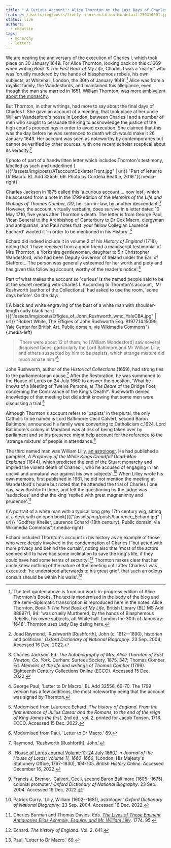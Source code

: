 ```yaml
---
title: "'A Curious Account': Alice Thornton on the Last Days of Charles I"
feature: /assets/img/posts/lively-representation-bm-detail-250410001.jpg
status: live
authors:
  - cbeattie
tags:
  - monarchy
  - letters
---
```


We are nearing the anniversary of the execution of Charles I, which took place on 30 January 1649. For Alice Thornton, looking back on this c.1669 when writing _Book 1: The First Book of My Life_, Charles I was a 'martyr'
who was 'cruelly murdered by the hands of blasphemous rebels, his own
subjects, at Whitehall, London, the 30th of January 1649'.[^1]
Alice was from a royalist family, the Wandesfords, and maintained this
allegiance, even though the man she married in 1651, William Thornton,
was [more ambivalent about the monarchy](https://thornton.kdl.kcl.ac.uk/posts/blog/2022-09-12-a-house-divided/).

But Thornton, in other writings, had more to say about the final days of
Charles I. She gave an account of a meeting, that took place at her
uncle William Wandesford's house in London, between Charles I and a
number of men who sought to persuade the king to acknowledge the justice
of the high court's proceedings in order to avoid execution. She
claimed that this was the day before he was sentenced to death which
would make it 26 January 1649. Her account was seen as noteworthy by
contemporaries but cannot be verified by other sources, with one recent
scholar sceptical about its veracity.[^2]

![photo of part of a handwritten letter which includes Thornton's testimony, labelled as such and underlined ]({{"/assets/img/posts/ATaccountCoxletterFront.jpg" | url}} "Part of letter to Dr Macro. BL Add 32556, 69. Photo by Cordelia Beattie, 2019."){.media-right}

Charles Jackson in 1875 called this 'a curious account ... now lost',
which he accessed from a note in the 1799 edition of the _Memoirs of the
Life and Writings of Thomas Comber, DD_, her son-in-law, by another
descendant.[^3] However, the account, virtually verbatim, does survive
in a letter dated 10 May 1710, five years after Thornton's death.
The letter is from George Paul, Vicar-General to the Archbishop of
Canterbury to Dr Cox Macro, clergyman and antiquarian, and Paul notes
that 'your fellow Collegian Laurence Eachard\' wanted it \'in order to
be mentioned in his History'.[^4]

Echard did indeed include it in volume 2 of his _History of England_
(1718), noting that 'I have received from a good friend a manuscript
testimonial of Mrs Thornton, a Yorkshire gentlewoman, daughter to Sir
Christopher Wandesford, who had been Deputy Governor of Ireland under
the Earl of Stafford... The person was generally esteemed for her worth
and piety and has given this following account, worthy of the reader's
notice'.[^5]

Part of what makes the account so 'curious' is the named people said to
be at the secret meeting with Charles I. According to Thornton's
account, 'Mr Rushworth (author of the Collections)' had asked to use the
room, 'some days before'. On the day:

![A black and white engraving of the bust of a white man with shoulder-length curly black hair]({{"/assets/img/posts/Effigies_of_John_Rushworth_wmc_YaleCBA.jpg" | url}} "Robert White, The Effigies of John Rushworth Esq. B1977.14.15099, Yale Center for British Art. Public domain, via Wikimedia Commons"){.media-left}

>'There were about 12 of them, he \[William Wandesford\] saw several
disguised faces, particularly the Lord Baltimore and Mr William Lilly,
and others suspected by him to be papists, which strange mixture did
much amaze him.'[^6]

John Rushworth, author of the _Historical Collections_ (1659), had
strong ties to the parliamentarian cause.[^7] After the
Restoration, he was summoned to the House of Lords on 24 July 1660 to
answer the question, 'What he knows of a Meeting of Twelve Persons,
at *The Beare* of the Bridge Foot, concerning the Contrivance of the
King's Death?'. Rushworth denied knowledge of that meeting but did
admit knowing that some men were discussing a trial.[^8]

Although Thornton's account refers to 'papists' in the plural, the only
Catholic to be named is Lord Baltimore: Cecil Calvert, second
Baron Baltimore, announced his family were converting to Catholicism
c.1624. Lord Baltimore's colony in Maryland was at risk of being taken
over by parliament and so his presence might help account for the reference
to the 'strange mixture' of people in attendance.[^9]

The third named man was William Lilly, [an astrologer](https://thornton.kdl.kcl.ac.uk/posts/blog/2022-10-25-black-monday-solar-eclipse-1652/). He had published a pamphlet, *A Prophecy of the White Kings
Dreadfull Dead-Man Explaned* (1644), which predicted the end of the
Stuart monarchy and implied the violent death of Charles I, who he
accused of engaging in 'an uncivil and unnatural war against his own
subjects'.[^10] When Lilley wrote his own memoirs, first
published in 1681, he did not mention the meeting at Wandesford's house
but noted that he attended the trial of Charles I one day, saw Rushforth
there, and felt the questioning by the judge was 'audacious' and that
the king 'replied with great magnanimity and prudence'.[^11]

![A portrait of a white man with a typical long grey 17th century wig, sitting at a desk with an open book]({{"/assets/img/posts/Laurence_Echard.jpg" | url}} "Godfrey Kneller, Laurence Echard (18th century). Public domain, via Wikimedia Commons"){.media-right}

Echard included Thornton's account in his history as an example of those
who were deeply involved in the condemnation of Charles I 'but acted
with more privacy and behind the curtain', noting also that 'most of the
actors seemed still to have had some inclination to save the king's
life, if they could have had some terms of security'.[^12]
Thornton makes clear that her uncle knew nothing of the nature of the
meeting until after Charles I was executed: 'he understood afterwards to
his great grief, that such an odious consult should be within his
walls'.[^13]

[^1]:
    The text quoted above is from our work-in-progress edition of Alice
    Thornton's Books. The text is modernised in the body of the blog and
    the semi-diplomatic transcription is reproduced here in the notes. Alice Thornton, *Book
    1: The First Book of My Life*, British Library (BL) MS Add 88897/1, 94:
    'was cruelly Murthered, by the hands of Blasphemous Rebells, his owne
    subjects, att White hall. London the 30th of Janueary: 1648'. Thornton
    uses Lady Day dating here.

[^2]:
    Joad Raymond, \'Rushworth \[Rushforth\], John (c. 1612--1690),
    historian and politician.\' _Oxford Dictionary of National Biography_.
    23 Sep. 2004; Accessed 16 Dec. 2022.

[^3]:
    Charles Jackson. Ed. *The Autobiography of Mrs. Alice Thornton of
    East Newton, Co. York*. Durham: Surtees Society, 1875, 347; Thomas
    Comber. Ed. _Memoirs of the life and writings of Thomas Comber_ (1799).
    Eighteenth Century Collections Online (ECCO). Accessed 15 Dec. 2022.

[^4]:
    George Paul, 'Letter to Dr Macro.' BL Add 32556, 69-70. The 1799
    version has a few additions, the most noteworthy being that the account
    was signed by Thornton.

[^5]:
    Modernised from Laurence Echard. _The history of England. From the
    first entrance of Julius Cæsar and the Romans, to the end of the
    reign of King James the first_. 2nd ed., vol. 2, printed for Jacob
    Tonson, 1718. ECCO. Accessed 15 Dec. 2022.

[^6]: Modernised from Paul, 'Letter to Dr Macro.' 69.
[^7]: Raymond, \'Rushworth \[Rushforth\], John.'
[^8]:
    ['House of Lords Journal Volume 11: 24 July 1660,'](http://www.british-history.ac.uk/lords-jrnl/vol11/pp104-105) in *Journal
    of the House of Lords: Volume 11, 1660-1666*, (London: His
    Majesty\'s Stationery Office, 1767-1830), 104-105. *British History
    Online*. Accessed December 16, 2022.

[^9]:
    Francis J. Bremer. \'Calvert, Cecil, second Baron Baltimore
    (1605--1675), colonial promoter.\' _Oxford Dictionary of National
    Biography_. 23 Sep. 2004. Accessed 16 Dec. 2022.

[^10]:
    Patrick Curry. \'Lilly, William (1602--1681), astrologer.\'
    _Oxford Dictionary of National Biography_. 23 Sep. 2004. Accessed 16
    Dec. 2022.

[^11]:
    Charles Burman and Thomas Davies. Eds. [_The Lives of Those
    Eminent Antiquaries Elias Ashmole, Esquire, and Mr. William Lilly_](https://books.google.co.uk/books?id=DxE2AAAAMAAJ). 1774. 95.

[^12]: Echard. _The history of England_. Vol. 2. 641.
[^13]: Paul, 'Letter to Dr Macro.' 69.
